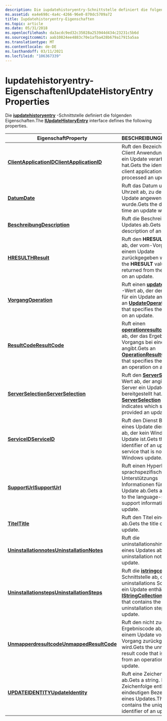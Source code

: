 ```yaml
---
description: Die iupdatehistoryentry-Schnittstelle definiert die folgenden Eigenschaften.
ms.assetid: ea4e698c-4a4c-4266-96e0-870dc5709a72
title: Iupdatehistoryentry-Eigenschaften
ms.topic: article
ms.date: 05/31/2018
ms.openlocfilehash: da3acdc9ed32c35028a253944d434c23231c5b6d
ms.sourcegitcommit: aab10824ee4883c70e1afba428b679a17915a5aa
ms.translationtype: MT
ms.contentlocale: de-DE
ms.lasthandoff: 03/11/2021
ms.locfileid: "106367339"
---
```

# <a name="iupdatehistoryentry-properties"></a><span data-ttu-id="fa1c4-103">Iupdatehistoryentry-Eigenschaften</span><span class="sxs-lookup"><span data-stu-id="fa1c4-103">IUpdateHistoryEntry Properties</span></span>

<span data-ttu-id="fa1c4-104">Die [**iupdatehistoryentry**](/windows/desktop/api/Wuapi/nn-wuapi-iupdatehistoryentry) -Schnittstelle definiert die folgenden Eigenschaften.</span><span class="sxs-lookup"><span data-stu-id="fa1c4-104">The [**IUpdateHistoryEntry**](/windows/desktop/api/Wuapi/nn-wuapi-iupdatehistoryentry) interface defines the following properties.</span></span>



| <span data-ttu-id="fa1c4-105">Eigenschaft</span><span class="sxs-lookup"><span data-stu-id="fa1c4-105">Property</span></span>                                                               | <span data-ttu-id="fa1c4-106">BESCHREIBUNG</span><span class="sxs-lookup"><span data-stu-id="fa1c4-106">Description</span></span>                                                                                                              |
|------------------------------------------------------------------------|--------------------------------------------------------------------------------------------------------------------------|
| [<span data-ttu-id="fa1c4-107">**ClientApplicationID**</span><span class="sxs-lookup"><span data-stu-id="fa1c4-107">**ClientApplicationID**</span></span>](/windows/desktop/api/Wuapi/nf-wuapi-iupdatehistoryentry-get_clientapplicationid) | <span data-ttu-id="fa1c4-108">Ruft den Bezeichner der Client Anwendung ab, die ein Update verarbeitet hat.</span><span class="sxs-lookup"><span data-stu-id="fa1c4-108">Gets the identifier of the client application that processed an update.</span></span>                                                  |
| [<span data-ttu-id="fa1c4-109">**Datum**</span><span class="sxs-lookup"><span data-stu-id="fa1c4-109">**Date**</span></span>](/windows/desktop/api/Wuapi/nf-wuapi-iupdatehistoryentry-get_date)                               | <span data-ttu-id="fa1c4-110">Ruft das Datum und die Uhrzeit ab, zu der ein Update angewendet wurde.</span><span class="sxs-lookup"><span data-stu-id="fa1c4-110">Gets the date and the time an update was applied.</span></span>                                                                        |
| [<span data-ttu-id="fa1c4-111">**Beschreibung**</span><span class="sxs-lookup"><span data-stu-id="fa1c4-111">**Description**</span></span>](/windows/desktop/api/Wuapi/nf-wuapi-iupdatehistoryentry-get_description)                 | <span data-ttu-id="fa1c4-112">Ruft die Beschreibung eines Updates ab.</span><span class="sxs-lookup"><span data-stu-id="fa1c4-112">Gets the description of an update.</span></span>                                                                                       |
| [<span data-ttu-id="fa1c4-113">**HRESULT**</span><span class="sxs-lookup"><span data-stu-id="fa1c4-113">**HResult**</span></span>](/windows/desktop/api/Wuapi/nf-wuapi-iupdatehistoryentry-get_hresult)                         | <span data-ttu-id="fa1c4-114">Ruft den **HRESULT** -Wert ab, der vom-Vorgang bei einem Update zurückgegeben wird.</span><span class="sxs-lookup"><span data-stu-id="fa1c4-114">Gets the **HRESULT** value that is returned from the operation on an update.</span></span>                                             |
| [<span data-ttu-id="fa1c4-115">**Vorgang**</span><span class="sxs-lookup"><span data-stu-id="fa1c4-115">**Operation**</span></span>](/windows/desktop/api/Wuapi/nf-wuapi-iupdatehistoryentry-get_operation)                     | <span data-ttu-id="fa1c4-116">Ruft einen [**updateoperation**](/windows/win32/api/wuapi/ne-wuapi-updateoperation) -Wert ab, der den Vorgang für ein Update angibt.</span><span class="sxs-lookup"><span data-stu-id="fa1c4-116">Gets an [**UpdateOperation**](/windows/win32/api/wuapi/ne-wuapi-updateoperation) value that specifies the operation on an update.</span></span>                      |
| [<span data-ttu-id="fa1c4-117">**ResultCode**</span><span class="sxs-lookup"><span data-stu-id="fa1c4-117">**ResultCode**</span></span>](/windows/desktop/api/Wuapi/nf-wuapi-iupdatehistoryentry-get_resultcode)                   | <span data-ttu-id="fa1c4-118">Ruft einen [**operationresultcode**](/windows/win32/api/wuapi/ne-wuapi-operationresultcode) -Wert ab, der das Ergebnis eines Vorgangs bei einem Update angibt.</span><span class="sxs-lookup"><span data-stu-id="fa1c4-118">Gets an [**OperationResultCode**](/windows/win32/api/wuapi/ne-wuapi-operationresultcode) value that specifies the result of an operation on an update.</span></span> |
| [<span data-ttu-id="fa1c4-119">**ServerSelection**</span><span class="sxs-lookup"><span data-stu-id="fa1c4-119">**ServerSelection**</span></span>](/windows/desktop/api/Wuapi/nf-wuapi-iupdatehistoryentry-get_serverselection)         | <span data-ttu-id="fa1c4-120">Ruft den [**ServerSelection**](/openspecs/windows_protocols/ms-uamg/07e2bfa4-6795-4189-b007-cc50b476181a) -Wert ab, der angibt, welcher Server ein Update bereitgestellt hat.</span><span class="sxs-lookup"><span data-stu-id="fa1c4-120">Gets the [**ServerSelection**](/openspecs/windows_protocols/ms-uamg/07e2bfa4-6795-4189-b007-cc50b476181a) value that indicates which server provided an update.</span></span>                |
| [<span data-ttu-id="fa1c4-121">**ServiceID**</span><span class="sxs-lookup"><span data-stu-id="fa1c4-121">**ServiceID**</span></span>](/windows/desktop/api/Wuapi/nf-wuapi-iupdatehistoryentry-get_serviceid)                     | <span data-ttu-id="fa1c4-122">Ruft den Dienst Bezeichner eines Update dienstaners ab, der kein Windows-Update ist.</span><span class="sxs-lookup"><span data-stu-id="fa1c4-122">Gets the service identifier of an update service that is not a Windows update.</span></span>                                           |
| [<span data-ttu-id="fa1c4-123">**SupportUrl**</span><span class="sxs-lookup"><span data-stu-id="fa1c4-123">**SupportUrl**</span></span>](/windows/desktop/api/Wuapi/nf-wuapi-iupdatehistoryentry-get_supporturl)                   | <span data-ttu-id="fa1c4-124">Ruft einen Hyperlink zu den sprachspezifischen Unterstützungs Informationen für ein Update ab.</span><span class="sxs-lookup"><span data-stu-id="fa1c4-124">Gets a hyperlink to the language-specific support information for an update.</span></span>                                             |
| [<span data-ttu-id="fa1c4-125">**Titel**</span><span class="sxs-lookup"><span data-stu-id="fa1c4-125">**Title**</span></span>](/windows/desktop/api/Wuapi/nf-wuapi-iupdatehistoryentry-get_title)                             | <span data-ttu-id="fa1c4-126">Ruft den Titel eines Updates ab.</span><span class="sxs-lookup"><span data-stu-id="fa1c4-126">Gets the title of an update.</span></span>                                                                                             |
| [<span data-ttu-id="fa1c4-127">**Uninstallationnotes**</span><span class="sxs-lookup"><span data-stu-id="fa1c4-127">**UninstallationNotes**</span></span>](/windows/win32/api/wuapi/nf-wuapi-iupdatehistoryentry-get_uninstallationnotes) | <span data-ttu-id="fa1c4-128">Ruft die uninstallationshinweise eines Updates ab.</span><span class="sxs-lookup"><span data-stu-id="fa1c4-128">Gets the uninstallation notes of an update.</span></span>                                                                              |
| [<span data-ttu-id="fa1c4-129">**Uninstallationsteps**</span><span class="sxs-lookup"><span data-stu-id="fa1c4-129">**UninstallationSteps**</span></span>](/windows/desktop/api/Wuapi/nf-wuapi-iupdatehistoryentry-get_uninstallationsteps) | <span data-ttu-id="fa1c4-130">Ruft die [**istringcollection**](/windows/desktop/api/Wuapi/nn-wuapi-istringcollection) -Schnittstelle ab, die die uninstallations Schritte für ein Update enthält.</span><span class="sxs-lookup"><span data-stu-id="fa1c4-130">Gets the [**IStringCollection**](/windows/desktop/api/Wuapi/nn-wuapi-istringcollection) interface that contains the uninstallation steps for an update.</span></span>  |
| [<span data-ttu-id="fa1c4-131">**Unmapperdresultcode**</span><span class="sxs-lookup"><span data-stu-id="fa1c4-131">**UnmappedResultCode**</span></span>](/windows/desktop/api/Wuapi/nf-wuapi-iupdatehistoryentry-get_unmappedresultcode)   | <span data-ttu-id="fa1c4-132">Ruft den nicht zugeordneten Ergebniscode ab, der bei einem Update von einem Vorgang zurückgegeben wird.</span><span class="sxs-lookup"><span data-stu-id="fa1c4-132">Gets the unmapped result code that is returned from an operation on an update.</span></span>                                           |
| [<span data-ttu-id="fa1c4-133">**UPDATEIDENTITY**</span><span class="sxs-lookup"><span data-stu-id="fa1c4-133">**UpdateIdentity**</span></span>](/windows/desktop/api/Wuapi/nf-wuapi-iupdatehistoryentry-get_updateidentity)           | <span data-ttu-id="fa1c4-134">Ruft eine Zeichenfolge ab.</span><span class="sxs-lookup"><span data-stu-id="fa1c4-134">Gets a string.</span></span> <span data-ttu-id="fa1c4-135">Die Zeichenfolge enthält den eindeutigen Bezeichner eines Updates.</span><span class="sxs-lookup"><span data-stu-id="fa1c4-135">The string contains the unique identifier of an update.</span></span>                                                   |



 

 

 
